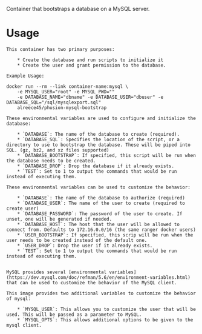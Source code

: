 
Container that bootstraps a database on a MySQL server.

Usage
===================

    This container has two primary purposes:

        * Create the database and run scripts to initialize it
        * Create the user and grant permission to the database.

    Example Usage:
    
    docker run --rm --link container-name:mysql \
        -e MYSQL_USER="root" -e MYSQL_PWD=""
        -e DATABASE_NAME="dbname" -e DATABASE_USER="dbuser" -e DATABASE_SQL="/sql/mysqlexport.sql"
        alreece45/phusion-mysql-bootstrap

    These environmental variables are used to configure and initialize the database:

        * `DATABASE`: The name of the database to create (required).
        * `DATABASE_SQL`: Specifies the location of the script, or a directory to use to bootstrap the database. These will be piped into SQL. (gz, bz2, and xz files supported)
        * `DATABASE_BOOTSTRAP`: If specified, this script will be run when the database needs to be created.
        * `DATABASE_DROP`: Drop the database if it already exists.
        * `TEST`: Set to 1 to output the commands that would be run instead of executing them.

    These environmental variables can be used to customize the behavior:

        * `DATABASE`: The name of the database to authorize (required) 
        * `DATABASE_USER`: The name of the user to create (required to create user)
        * `DATABASE_PASSWORD`: The password of the user to create. If unset, one will be generated if needed.
        * `DATABASE_HOST`: The host that the user will be allowed to connect from. Defaults to 172.16.0.0/16 (the same ranger docker users)
        * `USER_BOOTSTRAP`: If specified, this scrip will be run when the user needs to be created instead of the default one.
        * `USER_DROP`: Drop the user if it already exists.
        * `TEST`: Set to 1 to output the commands that would be run instead of executing them.


    MySQL provides several [environmental variables](https://dev.mysql.com/doc/refman/5.6/en/environment-variables.html) 
    that can be used to customize the behavior of the MySQL client.

    This image provides two additional variables to customize the behavior of mysql:

        * `MYSQL_USER`: This allows you to customize the user that will be used. This will be passed as a parameter to MySQL.
        * `MYSQL_OPTS`: This allows additional options to be given to the mysql client.

